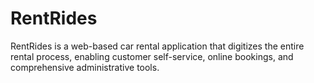 # RentRides
RentRides is a web-based car rental application that digitizes the entire rental process, enabling customer self-service, online bookings, and comprehensive administrative tools.

